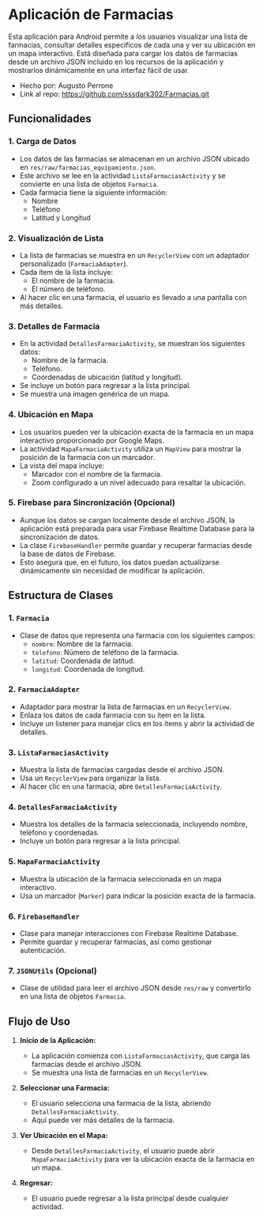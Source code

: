 # Aplicación de Farmacias

Esta aplicación para Android permite a los usuarios visualizar una lista de farmacias, consultar detalles específicos de cada una y ver su ubicación en un mapa interactivo.
Está diseñada para cargar los datos de farmacias desde un archivo JSON incluido en los recursos de la aplicación y mostrarlos dinámicamente en una interfaz fácil de usar.

- Hecho por: Augusto Perrone
- Link al repo: https://github.com/sssdark302/Farmacias.git 

## Funcionalidades

### 1. **Carga de Datos**
- Los datos de las farmacias se almacenan en un archivo JSON ubicado en `res/raw/farmacias_equipamiento.json`.
- Este archivo se lee en la actividad `ListaFarmaciasActivity` y se convierte en una lista de objetos `Farmacia`.
- Cada farmacia tiene la siguiente información:
    - Nombre
    - Teléfono
    - Latitud y Longitud

### 2. **Visualización de Lista**
- La lista de farmacias se muestra en un `RecyclerView` con un adaptador personalizado (`FarmaciaAdapter`).
- Cada ítem de la lista incluye:
    - El nombre de la farmacia.
    - El número de teléfono.
- Al hacer clic en una farmacia, el usuario es llevado a una pantalla con más detalles.

### 3. **Detalles de Farmacia**
- En la actividad `DetallesFarmaciaActivity`, se muestran los siguientes datos:
    - Nombre de la farmacia.
    - Teléfono.
    - Coordenadas de ubicación (latitud y longitud).
- Se incluye un botón para regresar a la lista principal.
- Se muestra una imagen genérica de un mapa.

### 4. **Ubicación en Mapa**
- Los usuarios pueden ver la ubicación exacta de la farmacia en un mapa interactivo proporcionado por Google Maps.
- La actividad `MapaFarmaciaActivity` utiliza un `MapView` para mostrar la posición de la farmacia con un marcador.
- La vista del mapa incluye:
    - Marcador con el nombre de la farmacia.
    - Zoom configurado a un nivel adecuado para resaltar la ubicación.

### 5. **Firebase para Sincronización (Opcional)**
- Aunque los datos se cargan localmente desde el archivo JSON, la aplicación está preparada para usar Firebase Realtime Database para la sincronización de datos.
- La clase `FirebaseHandler` permite guardar y recuperar farmacias desde la base de datos de Firebase.
- Esto asegura que, en el futuro, los datos puedan actualizarse dinámicamente sin necesidad de modificar la aplicación.

## Estructura de Clases

### **1. `Farmacia`**
- Clase de datos que representa una farmacia con los siguientes campos:
    - `nombre`: Nombre de la farmacia.
    - `telefono`: Número de teléfono de la farmacia.
    - `latitud`: Coordenada de latitud.
    - `longitud`: Coordenada de longitud.

### **2. `FarmaciaAdapter`**
- Adaptador para mostrar la lista de farmacias en un `RecyclerView`.
- Enlaza los datos de cada farmacia con su ítem en la lista.
- Incluye un listener para manejar clics en los ítems y abrir la actividad de detalles.

### **3. `ListaFarmaciasActivity`**
- Muestra la lista de farmacias cargadas desde el archivo JSON.
- Usa un `RecyclerView` para organizar la lista.
- Al hacer clic en una farmacia, abre `DetallesFarmaciaActivity`.

### **4. `DetallesFarmaciaActivity`**
- Muestra los detalles de la farmacia seleccionada, incluyendo nombre, teléfono y coordenadas.
- Incluye un botón para regresar a la lista principal.

### **5. `MapaFarmaciaActivity`**
- Muestra la ubicación de la farmacia seleccionada en un mapa interactivo.
- Usa un marcador (`Marker`) para indicar la posición exacta de la farmacia.

### **6. `FirebaseHandler`**
- Clase para manejar interacciones con Firebase Realtime Database.
- Permite guardar y recuperar farmacias, así como gestionar autenticación.

### **7. `JSONUtils` (Opcional)**
- Clase de utilidad para leer el archivo JSON desde `res/raw` y convertirlo en una lista de objetos `Farmacia`.

## Flujo de Uso

1. **Inicio de la Aplicación:**
    - La aplicación comienza con `ListaFarmaciasActivity`, que carga las farmacias desde el archivo JSON.
    - Se muestra una lista de farmacias en un `RecyclerView`.

2. **Seleccionar una Farmacia:**
    - El usuario selecciona una farmacia de la lista, abriendo `DetallesFarmaciaActivity`.
    - Aquí puede ver más detalles de la farmacia.

3. **Ver Ubicación en el Mapa:**
    - Desde `DetallesFarmaciaActivity`, el usuario puede abrir `MapaFarmaciaActivity` para ver la ubicación exacta de la farmacia en un mapa.

4. **Regresar:**
    - El usuario puede regresar a la lista principal desde cualquier actividad.

